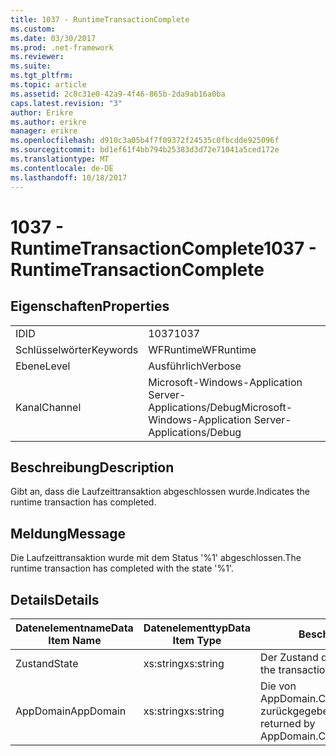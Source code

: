 ```yaml
---
title: 1037 - RuntimeTransactionComplete
ms.custom: 
ms.date: 03/30/2017
ms.prod: .net-framework
ms.reviewer: 
ms.suite: 
ms.tgt_pltfrm: 
ms.topic: article
ms.assetid: 2c8c31e0-42a9-4f46-865b-2da9ab16a0ba
caps.latest.revision: "3"
author: Erikre
ms.author: erikre
manager: erikre
ms.openlocfilehash: d910c3a05b4f7f09372f24535c0fbcdde925096f
ms.sourcegitcommit: bd1ef61f4bb794b25383d3d72e71041a5ced172e
ms.translationtype: MT
ms.contentlocale: de-DE
ms.lasthandoff: 10/18/2017
---
```

# <a name="1037---runtimetransactioncomplete"></a><span data-ttu-id="77e40-102">1037 - RuntimeTransactionComplete</span><span class="sxs-lookup"><span data-stu-id="77e40-102">1037 - RuntimeTransactionComplete</span></span>
## <a name="properties"></a><span data-ttu-id="77e40-103">Eigenschaften</span><span class="sxs-lookup"><span data-stu-id="77e40-103">Properties</span></span>  
  
|||  
|-|-|  
|<span data-ttu-id="77e40-104">ID</span><span class="sxs-lookup"><span data-stu-id="77e40-104">ID</span></span>|<span data-ttu-id="77e40-105">1037</span><span class="sxs-lookup"><span data-stu-id="77e40-105">1037</span></span>|  
|<span data-ttu-id="77e40-106">Schlüsselwörter</span><span class="sxs-lookup"><span data-stu-id="77e40-106">Keywords</span></span>|<span data-ttu-id="77e40-107">WFRuntime</span><span class="sxs-lookup"><span data-stu-id="77e40-107">WFRuntime</span></span>|  
|<span data-ttu-id="77e40-108">Ebene</span><span class="sxs-lookup"><span data-stu-id="77e40-108">Level</span></span>|<span data-ttu-id="77e40-109">Ausführlich</span><span class="sxs-lookup"><span data-stu-id="77e40-109">Verbose</span></span>|  
|<span data-ttu-id="77e40-110">Kanal</span><span class="sxs-lookup"><span data-stu-id="77e40-110">Channel</span></span>|<span data-ttu-id="77e40-111">Microsoft-Windows-Application Server-Applications/Debug</span><span class="sxs-lookup"><span data-stu-id="77e40-111">Microsoft-Windows-Application Server-Applications/Debug</span></span>|  
  
## <a name="description"></a><span data-ttu-id="77e40-112">Beschreibung</span><span class="sxs-lookup"><span data-stu-id="77e40-112">Description</span></span>  
 <span data-ttu-id="77e40-113">Gibt an, dass die Laufzeittransaktion abgeschlossen wurde.</span><span class="sxs-lookup"><span data-stu-id="77e40-113">Indicates the runtime transaction has completed.</span></span>  
  
## <a name="message"></a><span data-ttu-id="77e40-114">Meldung</span><span class="sxs-lookup"><span data-stu-id="77e40-114">Message</span></span>  
 <span data-ttu-id="77e40-115">Die Laufzeittransaktion wurde mit dem Status '%1' abgeschlossen.</span><span class="sxs-lookup"><span data-stu-id="77e40-115">The runtime transaction has completed with the state '%1'.</span></span>  
  
## <a name="details"></a><span data-ttu-id="77e40-116">Details</span><span class="sxs-lookup"><span data-stu-id="77e40-116">Details</span></span>  
  
|<span data-ttu-id="77e40-117">Datenelementname</span><span class="sxs-lookup"><span data-stu-id="77e40-117">Data Item Name</span></span>|<span data-ttu-id="77e40-118">Datenelementtyp</span><span class="sxs-lookup"><span data-stu-id="77e40-118">Data Item Type</span></span>|<span data-ttu-id="77e40-119">Beschreibung</span><span class="sxs-lookup"><span data-stu-id="77e40-119">Description</span></span>|  
|--------------------|--------------------|-----------------|  
|<span data-ttu-id="77e40-120">Zustand</span><span class="sxs-lookup"><span data-stu-id="77e40-120">State</span></span>|<span data-ttu-id="77e40-121">xs:string</span><span class="sxs-lookup"><span data-stu-id="77e40-121">xs:string</span></span>|<span data-ttu-id="77e40-122">Der Zustand der Transaktion.</span><span class="sxs-lookup"><span data-stu-id="77e40-122">The state of the transaction.</span></span>|  
|<span data-ttu-id="77e40-123">AppDomain</span><span class="sxs-lookup"><span data-stu-id="77e40-123">AppDomain</span></span>|<span data-ttu-id="77e40-124">xs:string</span><span class="sxs-lookup"><span data-stu-id="77e40-124">xs:string</span></span>|<span data-ttu-id="77e40-125">Die von AppDomain.CurrentDomain.FriendlyName zurückgegebene Zeichenfolge.</span><span class="sxs-lookup"><span data-stu-id="77e40-125">The string returned by AppDomain.CurrentDomain.FriendlyName.</span></span>|
